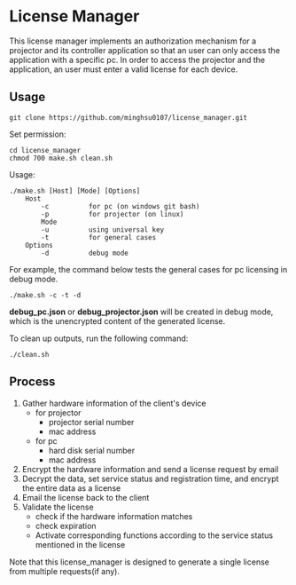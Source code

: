 # License Manager

This license manager implements an authorization mechanism for a projector and its controller application so that an user can only access the application with a specific pc. In order to access the projector and the application, an user must enter a valid license for each device.

## Usage ##

```shell=
git clone https://github.com/minghsu0107/license_manager.git
```

Set permission:

```shell=
cd license_manager
chmod 700 make.sh clean.sh
```

Usage:

```shell=
./make.sh [Host] [Mode] [Options]
	Host
	    -c          for pc (on windows git bash)
	    -p          for projector (on linux)
        Mode
	    -u          using universal key
	    -t          for general cases
	Options
	    -d          debug mode
```
For example, the command below tests the general cases for pc licensing in debug mode.

```shell=
./make.sh -c -t -d
```

**debug_pc.json** or **debug_projector.json** will be created in debug mode, which is the unencrypted content of the generated license.

To clean up outputs, run the following command:

```shell=
./clean.sh
```

## Process ##

1. Gather hardware information of the client's device
    - for projector
        - projector serial number
        - mac address
    - for pc
        - hard disk serial number
        - mac address
2. Encrypt the hardware information and send a license request by email
3. Decrypt the data, set service status and registration time, and encrypt the entire data as a license
4. Email the license back to the client
5. Validate the license
    - check if the hardware information matches
    - check expiration
    - Activate corresponding functions according to the service status mentioned in the license

Note that this license_manager is designed to generate a single license from multiple requests(if any).
